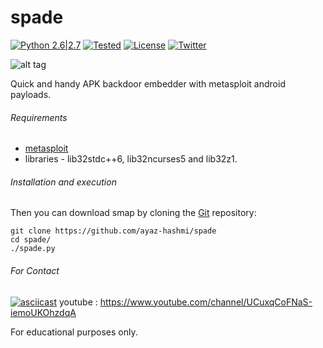 # spade


[![Python 2.6|2.7](https://img.shields.io/badge/Python-2.7.*-brightgreen.svg)](https://www.python.org/downloads/)
[![Tested](https://img.shields.io/badge/Tested--on-Kali%20Linux-orange.svg)](https://www.kali.org/downloads/)
[![License](https://img.shields.io/badge/License-GNU--GPLv3-yellow.svg)](https://www.gnu.org/licenses/gpl-3.0.en.html)
[![Twitter](https://img.shields.io/badge/twitter-%40r00tx55-0099e5.svg)](https://twitter.com/ayazhashmi28)

![alt tag](https://s30.postimg.org/65du5l8xt/spade.png)

Quick and handy APK backdoor embedder with metasploit android payloads.

###### Requirements
* [metasploit](https://www.metasploit.com/)
* libraries - lib32stdc++6, lib32ncurses5 and lib32z1.



###### Installation and execution
Then you can download smap by cloning the [Git](https://github.com/ayaz-hashmi/spade/) repository:

    git clone https://github.com/ayaz-hashmi/spade
    cd spade/
    ./spade.py
  
###### For Contact
[![asciicast](https://asciinema.org/a/86309.png)](https://facebook.com/H4SHMI)
youtube : https://www.youtube.com/channel/UCuxqCoFNaS-iemoUKOhzdqA

For educational purposes only.
